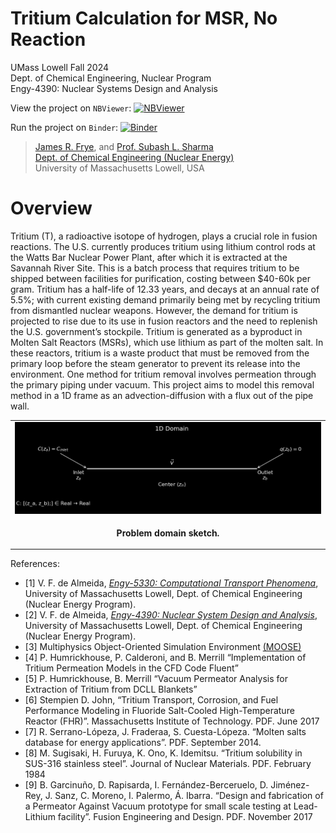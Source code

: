 # Tritium Calculation for MSR, No Reaction

UMass Lowell Fall 2024 <br>
Dept. of Chemical Engineering, Nuclear Program <br>
Engy-4390: Nuclear Systems Design and Analysis

View the project on `NBViewer`: [![NBViewer](https://raw.githubusercontent.com/jupyter/design/master/logos/Badges/nbviewer_badge.svg)](https://nbviewer.jupyter.org/github/dpploy/engy-4390/blob/main/projects/2024/tritium/report.ipynb)

Run the project on `Binder`: [![Binder](https://mybinder.org/badge_logo.svg)](https://mybinder.org/v2/gh/dpploy/engy-4390/HEAD?filepath=projects%2F2024%2Ftritium%2Freport.ipynb)

 >[James R. Frye](https://github.com/JamesFrye03), and [Prof. Subash L. Sharma](https://github.com/SubashSharma1008) <br>
 >[Dept. of Chemical Engineering (Nuclear Energy)](xxx) <br>
 >University of Massachusetts Lowell, USA <br>


# Overview
Tritium (T), a radioactive isotope of hydrogen, plays a crucial role in fusion reactions. The U.S. currently produces tritium using lithium control rods at the Watts Bar Nuclear Power Plant, after which it is extracted at the Savannah River Site. This is a batch process that requires tritium to be shipped between facilities for purification, costing between $40-60k per gram. Tritium has a half-life of 12.33 years, and decays at an annual rate of 5.5%; with current existing demand primarily being met by recycling tritium from dismantled nuclear weapons. However, the demand for tritium is projected to rise due to its use in fusion reactors and the need to replenish the U.S. government’s stockpile. Tritium is generated as a byproduct in Molten Salt Reactors (MSRs), which use lithium as part of the molten salt. In these reactors, tritium is a waste product that must be removed from the primary loop before the steam generator to prevent its release into the environment. One method for tritium removal involves permeation through the primary piping under vacuum. This project aims to model this removal method in a 1D frame as an advection-diffusion with a flux out of the pipe wall. 

|  |
|:---:|
| <img width="900" src="pics/domain.png" title="Problem domain"> |
| <p style="text-align:center;"><b>Problem domain sketch.</b></p> |

References:

- [1] V. F. de Almeida, [*Engy-5330: Computational Transport Phenomena*](https://github.com/dpploy/engy-5330),  University of Massachusetts Lowell, Dept. of Chemical Engineering (Nuclear Energy Program).
- [2] V. F. de Almeida, [*Engy-4390: Nuclear System Design and Analysis*](https://github.com/dpploy/engy-4390),  University of Massachusetts Lowell, Dept. of Chemical Engineering (Nuclear Energy Program).
- [3] Multiphysics Object-Oriented Simulation Environment [(MOOSE)](https://mooseframework.org)
- [4] P. Humrickhouse, P. Calderoni, and B. Merrill “Implementation of Tritium Permeation Models in the CFD Code Fluent”
- [5] P. Humrickhouse, B. Merrill “Vacuum Permeator Analysis for Extraction of Tritium from DCLL Blankets” <br>
- [6] Stempien D. John, “Tritium Transport, Corrosion, and Fuel Performance Modeling in Fluoride Salt-Cooled High-Temperature Reactor (FHR)”. Massachusetts Institute of Technology. PDF. June 2017
- [7] R. Serrano-Lópeza, J. Fraderaa, S. Cuesta-Lópeza. “Molten salts database for energy applications”. PDF. September 2014.
- [8] M. Sugisaki, H. Furuya, K. Ono, K. Idemitsu. “Tritium solubility in SUS-316 stainless steel”. Journal of Nuclear Materials. PDF. February 1984
- [9] B. Garcinuño, D. Rapisarda, I. Fernández-Berceruelo, D. Jiménez-Rey, J. Sanz, C. Moreno, I. Palermo, Á. Ibarra. “Design and fabrication of a Permeator Against Vacuum prototype for small scale testing at Lead-Lithium facility”. Fusion Engineering and Design. PDF. November 2017
